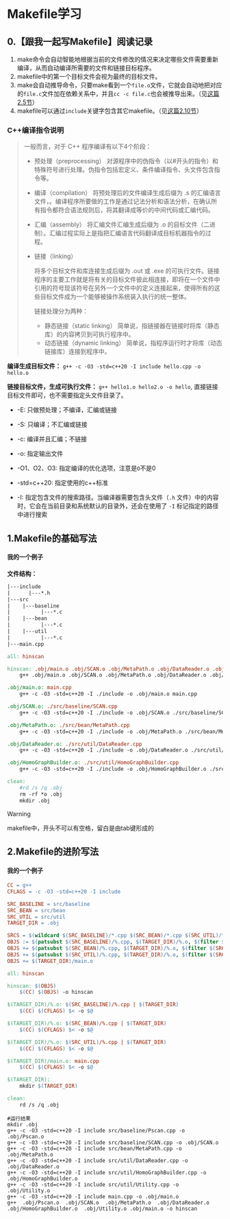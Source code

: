 # Makefile学习

## 0.【跟我一起写Makefile】阅读记录

1. make命令会自动智能地根据当前的文件修改的情况来决定哪些文件需要重新编译，从而自动编译所需要的文件和链接目标程序。
2. makefile中的第一个目标文件会视为最终的目标文件。
3. make会自动推导命令，只要make看到一个`file.o`文件，它就会自动地把对应的`file.c`文件加在依赖关系中，并且`cc -c file.c`也会被推导出来。（见[这篇2.5节](..\98.书籍资料\001.跟我一起写Makefile\chapter-02-Makefile介绍.md)）
4. makefile可以通过`include`关键字包含其它makefile。（见[这篇2.10节](..\98.书籍资料\001.跟我一起写Makefile\chapter-02-Makefile介绍.md)）



### C++编译指令说明

> 一般而言，对于 C++ 程序编译有以下4个阶段：
>
> - 预处理（preprocessing）
>     对源程序中的伪指令（以#开头的指令）和特殊符号进行处理。伪指令包括宏定义、条件编译指令、头文件包含指令等。
>
> - 编译（compilation）
>     将预处理后的文件编译生成后缀为 .s 的汇编语言文件，。编译程序所要做的工作是通过记法分析和语法分析，在确认所有指令都符合语法规则后，将其翻译成等价的中间代码或汇编代码。
>
> - 汇编（assembly）
>     将汇编文件汇编生成后缀为 .o 的目标文件（二进制）。汇编过程实际上是指把汇编语言代码翻译成目标机器指令的过程。
>
> - 链接（linking）
>
>     将多个目标文件和库连接生成后缀为 .out 或 .exe 的可执行文件。链接程序的主要工作就是将有关的目标文件彼此相连接，即将在一个文件中引用的符号现该符号在另外一个文件中的定义连接起来，使得所有的这些目标文件成为一个能够被操作系统装入执行的统一整体。
>
>     链接处理分为两种：
>
>     - 静态链接（static linking）
>         简单说，指链接器在链接时将库（静态库）的内容拷贝到可执行程序中。
>     - 动态链接（dynamic linking）
>         简单说，指程序运行时才将库（动态链接库）连接到程序中。

**编译生成目标文件：** `g++ -c -O3 -std=c++20 -I include hello.cpp -o hello.o`

**链接目标文件，生成可执行文件：** `g++ hello1.o hello2.o -o hello`, 直接链接目标文件即可，也不需要指定头文件目录了。

- -E: 只做预处理；不编译，汇编或链接
- -S: 只编译；不汇编或链接
- -c: 编译并且汇编；不链接
- -o: 指定输出文件



- -O1、O2、O3: 指定编译的优化选项，注意是`O`不是0
- -std=c++20: 指定使用的c++标准
- -I: 指定包含文件的搜索路径。当编译器需要包含头文件（`.h` 文件）中的内容时，它会在当前目录和系统默认的目录外，还会在使用了 `-I` 标记指定的路径中进行搜索



## 1.Makefile的基础写法

#### 我的一个例子

**文件结构：**

```txt
|---include
|	   |---*.h
|---src
|    |---baseline
|          |---*.c
|    |---bean
|          |---*.c
|	 |---util
|          |---*.c
|---main.cpp
```



```makefile
all: hinscan

hinscan: .obj/main.o .obj/SCAN.o .obj/MetaPath.o .obj/DataReader.o .obj/HomoGraphBuilder.o
	g++ .obj/main.o .obj/SCAN.o .obj/MetaPath.o .obj/DataReader.o .obj/HomoGraphBuilder.o -o hinscan

.obj/main.o: main.cpp
	g++ -c -O3 -std=c++20 -I ./include -o .obj/main.o main.cpp

.obj/SCAN.o: ./src/baseline/SCAN.cpp
	g++ -c -O3 -std=c++20 -I ./include -o .obj/SCAN.o ./src/baseline/SCAN.cpp

.obj/MetaPath.o: ./src/bean/MetaPath.cpp
	g++ -c -O3 -std=c++20 -I ./include -o .obj/MetaPath.o ./src/bean/MetaPath.cpp

.obj/DataReader.o: ./src/util/DataReader.cpp
	g++ -c -O3 -std=c++20 -I ./include -o .obj/DataReader.o ./src/util/DataReader.cpp

.obj/HomoGraphBuilder.o: ./src/util/HomoGraphBuilder.cpp
	g++ -c -O3 -std=c++20 -I ./include -o .obj/HomoGraphBuilder.o ./src/util/HomoGraphBuilder.cpp

clean:
	#rd /s /q .obj
	rm -rf *o .obj
	mkdir .obj
```



> [!warning]
>
> makefile中，开头不可以有空格，留白是由tab键形成的



## 2.Makefile的进阶写法

#### 我的一个例子

```makefile
CC = g++
CFLAGS = -c -O3 -std=c++20 -I include

SRC_BASELINE = src/baseline
SRC_BEAN = src/bean
SRC_UTIL = src/util
TARGET_DIR = .obj

SRCS = $(wildcard $(SRC_BASELINE)/*.cpp $(SRC_BEAN)/*.cpp $(SRC_UTIL)/*.cpp)
OBJS := $(patsubst $(SRC_BASELINE)/%.cpp, $(TARGET_DIR)/%.o, $(filter $(SRC_BASELINE)/%.cpp, $(SRCS)))
OBJS += $(patsubst $(SRC_BEAN)/%.cpp, $(TARGET_DIR)/%.o, $(filter $(SRC_BEAN)/%.cpp, $(SRCS)))
OBJS += $(patsubst $(SRC_UTIL)/%.cpp, $(TARGET_DIR)/%.o, $(filter $(SRC_UTIL)/%.cpp, $(SRCS)))
OBJS += $(TARGET_DIR)/main.o

all: hinscan

hinscan: $(OBJS)
	$(CC) $(OBJS) -o hinscan

$(TARGET_DIR)/%.o: $(SRC_BASELINE)/%.cpp | $(TARGET_DIR)
	$(CC) $(CFLAGS) $< -o $@

$(TARGET_DIR)/%.o: $(SRC_BEAN)/%.cpp | $(TARGET_DIR)
	$(CC) $(CFLAGS) $< -o $@

$(TARGET_DIR)/%.o: $(SRC_UTIL)/%.cpp | $(TARGET_DIR)
	$(CC) $(CFLAGS) $< -o $@

$(TARGET_DIR)/main.o: main.cpp
	$(CC) $(CFLAGS) $< -o $@

$(TARGET_DIR):
	mkdir $(TARGET_DIR)

clean:
	rd /s /q .obj
```

```bas
#运行结果
mkdir .obj
g++ -c -O3 -std=c++20 -I include src/baseline/Pscan.cpp -o .obj/Pscan.o
g++ -c -O3 -std=c++20 -I include src/baseline/SCAN.cpp -o .obj/SCAN.o
g++ -c -O3 -std=c++20 -I include src/bean/MetaPath.cpp -o .obj/MetaPath.o
g++ -c -O3 -std=c++20 -I include src/util/DataReader.cpp -o .obj/DataReader.o
g++ -c -O3 -std=c++20 -I include src/util/HomoGraphBuilder.cpp -o .obj/HomoGraphBuilder.o
g++ -c -O3 -std=c++20 -I include src/util/Utility.cpp -o .obj/Utility.o
g++ -c -O3 -std=c++20 -I include main.cpp -o .obj/main.o
g++  .obj/Pscan.o  .obj/SCAN.o  .obj/MetaPath.o  .obj/DataReader.o  .obj/HomoGraphBuilder.o  .obj/Utility.o .obj/main.o -o hinscan
```

